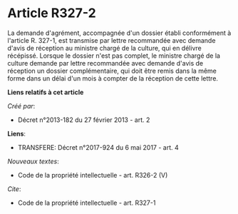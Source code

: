 # Article R327-2

La demande d'agrément, accompagnée d'un dossier établi conformément à l'article R. 327-1, est transmise par lettre
recommandée avec demande d'avis de réception au ministre chargé de la culture, qui en délivre récépissé. Lorsque le dossier
n'est pas complet, le ministre chargé de la culture demande par lettre recommandée avec demande d'avis de réception un
dossier complémentaire, qui doit être remis dans la même forme dans un délai d'un mois à compter de la réception de cette
lettre.

**Liens relatifs à cet article**

_Créé par_:

  - Décret n°2013-182 du 27 février 2013 - art. 2

**Liens**:

  - TRANSFERE: Décret n°2017-924 du 6 mai 2017 - art. 4

_Nouveaux textes_:

  - Code de la propriété intellectuelle - art. R326-2 (V)

_Cite_:

  - Code de la propriété intellectuelle - art. R327-1
